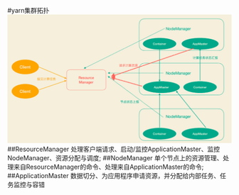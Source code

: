 #yarn集群拓扑
![](.z_01_hadoop_03_yarn_拓扑_images/682269ca.png)
##ResourceManager
处理客户端请求、启动/监控ApplicationMaster、监控NodeManager、资源分配与调度;
##NodeManager
单个节点上的资源管理、处理来自ResourceManager的命令、处理来自ApplicationMaster的命令;
##ApplicationMaster
数据切分、为应用程序申请资源，并分配给内部任务、任务监控与容错
